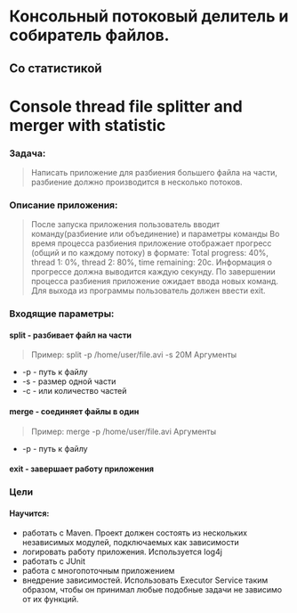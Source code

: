 # Консольный потоковый делитель и собиратель файлов.
## Со статистикой
# Console thread file splitter and merger with statistic


### Задача:
> Написать приложение для разбиения большего файла на части, разбиение должно производится в несколько потоков.

### Описание приложения:
> После запуска приложения пользователь вводит команду(разбиение или объединение) и параметры команды
> Во время процесса разбиения приложение отображает прогресс (общий и по каждому потоку) 
> в формате: Total progress: 40%, thread 1: 0%, thread 2: 80%, time remaining: 20c. 
> Информация о прогрессе должна выводится каждую секунду. 
> По завершении процесса разбиения приложение ожидает ввода новых команд. 
> Для выхода из программы пользователь должен ввести exit.


### Входящие параметры:
#### split - разбивает файл на части  
> Пример: split -p /home/user/file.avi -s 20M
Аргументы
* -p - путь к файлу
* -s - размер одной части
* -c - или количество частей 

#### merge - соединяет файлы в один
> Пример: merge -p /home/user/file.avi
Аргументы
* -p - путь к файлу

#### exit - завершает работу приложения

### Цели
#### Научится: 
* работать с Maven. Проект должен состоять из нескольких независимых модулей, подключаемых как зависимости
* логировать работу приложения. Используется log4j
* работать с JUnit
* работа с многопоточным приложением
* внедрение зависимостей. Использовать Executor Service таким образом, чтобы он принимал любые подобные задачи не зависимо от их функций. 
